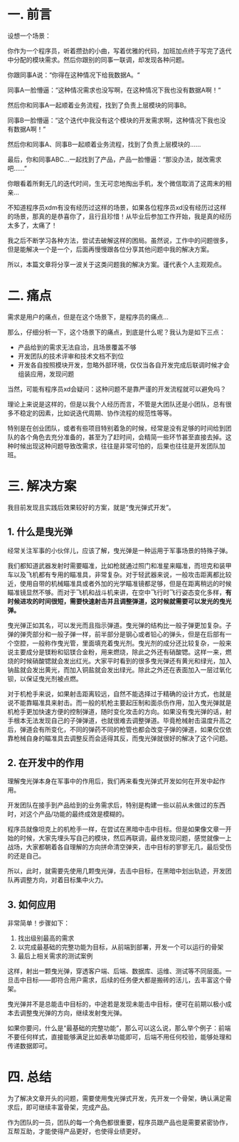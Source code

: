 # 一. 前言

设想一个场景：

你作为一个程序员，听着攒劲的小曲，写着优雅的代码，加班加点终于写完了迭代中分配的模块需求。然后你跟别的同事一联调，却发现各种问题。

你跟同事A说：“你得在这种情况下给我数据A。“

同事A一脸懵逼：“这种情况需求也没写啊，在这种情况下我也没有数据A啊！“

然后你和同事A一起顺着业务流程，找到了负责上层模块的同事B。

同事B一脸懵逼：“这个迭代中我没有这个模块的开发需求啊，这种情况下我也没有数据A啊！”

然后你和同事A、同事B一起顺着业务流程，找到了负责上层模块的......

最后，你和同事ABC...一起找到了产品，产品一脸懵逼：“那没办法，就改需求吧......”

你眼看着所剩无几的迭代时间，生无可恋地掏出手机，发个微信取消了这周末的相亲...



不知道程序员xdm有没有经历过这样的场景，如果各位程序员xd没有经历过这样的场景，那真的是恭喜你了，且行且珍惜！从毕业后参加工作开始，我是真的经历太多了，太痛了！

我之后不断学习各种方法，尝试去破解这样的困局。虽然说，工作中的问题很多，但是能解决一个是一个，后面再慢慢跟各位分享其他问题中我的解决方案。

所以，本篇文章将分享一波关于这类问题我的解决方案。谨代表个人主观观点。



# 二. 痛点

需求是用户的痛点，但是在这个场景下，是程序员的痛点...

那么，仔细分析一下，这个场景下的痛点，到底是什么呢？我认为是如下三点：

* 产品给到的需求无法自洽，且场景覆盖不够
* 开发团队的技术评审和技术文档不到位
* 开发各自按照模块开发，忽略外部环境，仅仅当各自开发完成后联调时候才会组装应用，发现问题



当然，可能有程序员xd会疑问：这种问题不是靠严谨的开发流程就可以避免吗？

理论上来说是这样的，但是以我个人经历而言，不管是大团队还是小团队，总有很多不稳定的因素，比如说迭代周期、协作流程的规范性等等。

特别是在创业团队，或者有些项目特别着急的时候，经常是没有足够的时间给到团队的各个角色去充分准备的，甚至为了赶时间，会精简一些环节甚至直接去掉。这种时候出现这种问题导致改需求，往往是非常可怕的，后果也往往是开发团队加班。



# 三. 解决方案

我目前发现且实践后效果较好的方案，就是“曳光弹式开发”。

## 1. 什么是曳光弹

经常关注军事的小伙伴儿，应该了解，曳光弹是一种运用于军事场景的特殊子弹。

我们都知道武器发射时需要瞄准，比如枪就通过照门和准星来瞄准，而坦克和装甲车以及飞机都有专用的瞄准具，非常复杂。对于轻武器来说，一般攻击距离都比较近，使用自带的机械瞄准具或者外加的光学瞄准镜都足够，但是在距离稍远的时候瞄准镜显然不够。而对于飞机和战斗机来讲，在空中飞行时飞行姿态变化多样，**有时候进攻的时间很短，需要快速射击并且调整弹道，这时候就需要可以发光的曳光弹。**

曳光弹正如其名，可以发光而且指示弹道。曳光弹的结构比一般子弹更加复杂。子弹的弹壳部分和一般子弹一样，前半部分是钢心或者铅心的弹头，但是在后部有一个空腔，一般称作曳光管，里面填充着曳光剂。曳光剂的成分还比较复杂，一般来说主要成分是镁粉和铝镁合金粉，用来燃烧，除此之外还有硝酸锶。这样一来，燃烧的时候硝酸锶就会发出红光。大家平时看到的很多曳光弹还有黄光和绿光，加入钠盐就会发出黄光，而加入铜盐就会发出绿光。除此之外还在表面加入一层过氧化钡，以保证曳光剂被点燃。

对于机枪手来说，如果射击距离较远，自然不能选择过于精确的设计方式，也就是说不能靠瞄准具来射击。而一般的机枪主要起压制和面杀伤作用，加入曳光弹就是机枪手更加快速方便的控制弹道，随时变化攻击的方向。如果没有曳光弹的话，射手根本无法发现自己的子弹弹道，也就很难去调整弹道。毕竟枪械射击温度升高之后，弹道会有所变化，不同的弹药不同的枪管也都会改变子弹的弹道，如果仅仅依靠枪械自身的瞄准具去调整反而会适得其反，而曳光弹就很好的解决了这个问题。



## 2. 在开发中的作用

理解曳光弹本身在军事中的作用后，我们再来看曳光弹式开发如何在开发中起作用。

开发团队在接手到产品给到的业务需求后，特别是构建一些以前从未做过的东西时，对这个产品/功能的最终成效是模糊的。

程序员就像坦克上的机枪手一样，在尝试在黑暗中击中目标。但是如果像文章一开始的时候，大家先埋头写自己的模块，然后再联调，最终发现问题，感觉就像一上战场，大家都朝着各自理解的方向拼命清空弹夹，击中目标的寥寥无几，最后受伤的还是自己。

所以，此时，就需要先使用几颗曳光弹，去击中目标，在黑暗中划出轨迹，开发团队再调整方向，对着目标集中火力。



## 3. 如何应用

非常简单！步骤如下：

1. 找出级别最高的需求
2. 以完成最基础的完整功能为目标，从前端到部署，开发一个可以运行的骨架
3. 最后上相关需求的测试案例

这样，射出一颗曳光弹，穿透客户端、后端、数据库、运维、测试等不同层面。一旦击中目标——即符合用户需求，后续的任务便大都是搬砖的活儿，去丰富这个骨架。

曳光弹并不是总能击中目标的，中途若是发现未能击中目标，便可在前期以极小成本去调整曳光弹的方向，继续发射曳光弹。

如果你要问，什么是“最基础的完整功能”，那么可以这么说，那么举个例子：前端不要任何样式，直接能够满足比如表单功能即可，后端不用任何校验，能够处理和传递数据即可。



# 四. 总结

为了解决文章开头的问题，需要使用曳光弹式开发，先开发一个骨架，确认满足需求后，即可继续丰富骨架，完成产品。

作为团队的一员，团队的每一个角色都很重要，程序员跟产品也是需要紧密协作，互帮互助，才能使得产品更好，也使得业绩更好。